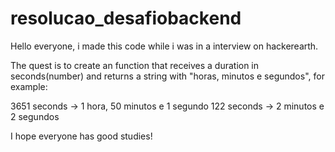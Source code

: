 # resolucao_desafiobackend

Hello everyone, i made this code while i was in a interview on hackerearth.

The quest is to create an function that receives a duration in seconds(number) and returns a string with "horas, minutos e segundos", for example:

3651 seconds ->    1 hora, 50 minutos e 1 segundo 
122 seconds ->   2 minutos e 2 segundos

I hope everyone has good studies!

